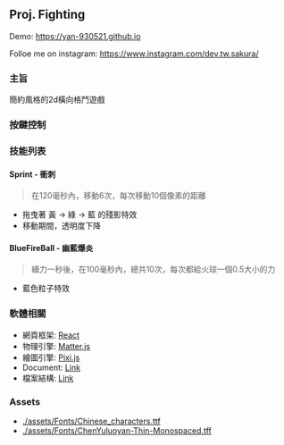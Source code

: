 ## Proj. Fighting 

Demo: https://yan-930521.github.io

Folloe me on instagram: https://www.instagram.com/dev.tw.sakura/ 

### 主旨
簡約風格的2d橫向格鬥遊戲
### 按鍵控制

### 技能列表
#### Sprint - 衝刺
> 在120毫秒內，移動6次，每次移動10個像素的距離
- 拖曳著 黃 -> 綠 -> 藍 的殘影特效
- 移動期間，透明度下降

#### BlueFireBall - 幽藍爆炎
> 續力一秒後，在100毫秒內，總共10次，每次都給火球一個0.5大小的力
- 藍色粒子特效
### 軟體相關
- 網頁框架: [React](https://react.dev/)
- 物理引擎: [Matter.js](https://brm.io/matter-js/)
- 繪圖引擎: [Pixi.js](https://pixijs.com/)
- Document: [Link](./docs/modules.md)
- 檔案結構: [Link](./watch.md)
### Assets
- [./assets/Fonts/Chinese_characters.ttf](https://www.bmicopy.com/%E4%B8%AD%E6%96%87%E5%AD%97%E9%AB%94/%E4%B8%AD%E6%96%87%E5%AD%97%E9%AB%94%E8%BD%89%E6%8F%9B/Chinese_characters_generator.php)
- [./assets/Fonts/ChenYuluoyan-Thin-Monospaced.tff](https://github.com/Chenyu-otf/chenyuluoyan_thin)